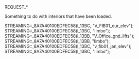 REQUEST_*

Something to do with interiors that have been loaded.

STREAMING::_8A7A40100EDFEC58(l_13BC, "V_FIB01_cur_elev");
STREAMING::_8A7A40100EDFEC58(l_13BC, "limbo");
STREAMING::_8A7A40100EDFEC58(l_13BB, "V_Office_gnd_lifts");
STREAMING::_8A7A40100EDFEC58(l_13BB, "limbo");
STREAMING::_8A7A40100EDFEC58(l_13BC, "v_fib01_jan_elev");
STREAMING::_8A7A40100EDFEC58(l_13BC, "limbo");